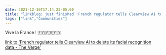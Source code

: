 ```yaml
---
date: 2021-12-16T17:14:23-05:00
title: "linkblog: just finished 'French regulator tells Clearview AI to delete its facial recognition data - The Verge'"
tags: ["link","Communities"]
---
```

Vive la France ! 🇫🇷🇫🇷🇫🇷
 
[link to 'French regulator tells Clearview AI to delete its facial recognition data - The Verge'](https://www.theverge.com/2021/12/16/22840179/france-cnil-clearview-ai-facial-recognition-privacy-gdpr)
